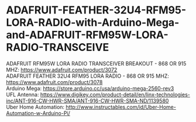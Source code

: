 # ADAFRUIT-FEATHER-32U4-RFM95-LORA-RADIO-with-Arduino-Mega-and-ADAFRUIT-RFM95W-LORA-RADIO-TRANSCEIVE
ADAFRUIT RFM95W LORA RADIO TRANSCEIVER BREAKOUT - 868 OR 915 MHZ: https://www.adafruit.com/product/3072 <br />
ADAFRUIT FEATHER 32U4 RFM95 LORA RADIO - 868 OR 915 MHZ: https://www.adafruit.com/product/3078 <br />
Arduino Mega: https://store.arduino.cc/usa/arduino-mega-2560-rev3 <br />
UFL Antenna: https://www.digikey.com/product-detail/en/linx-technologies-inc/ANT-916-CW-HWR-SMA/ANT-916-CW-HWR-SMA-ND/1139580 <br />
Uber Home Automation: http://www.instructables.com/id/Uber-Home-Automation-w-Arduino-Pi/

